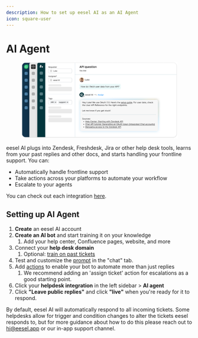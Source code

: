 ```yaml
---
description: How to set up eesel AI as an AI Agent
icon: square-user
---
```


# AI Agent

<figure><img src="../.gitbook/assets/AI_Agent_Asset_2 1.png" alt=""><figcaption></figcaption></figure>

eesel AI plugs into Zendesk, Freshdesk, Jira or other help desk tools, learns from your past replies and other docs, and starts handling your frontline support. You can:

* Automatically handle frontline support
* Take actions across your platforms to automate your workflow
* Escalate to your agents&#x20;

You can check out each integration [here](broken-reference).

## Setting up AI Agent

1. **Create** an eesel AI account
2. **Create an AI bot** and start training it on your knowledge
   1. Add your help center, Confluence pages, website, and more
3. Connect your **help desk domain**
   1. Optional: [train on past tickets](../#id-like-more-information-about-past-ticket-training)
4. Test and customize the [prompt](../getting-started/prompt-and-actions.md) in the "chat" tab.
5. Add [actions](../getting-started/prompt-and-actions.md) to enable your bot to automate more than just replies
   1. We recommend adding an 'assign ticket' action for escalations as a good starting point.&#x20;
6. Click your **helpdesk integration** in the left sidebar > **AI agent**
7. Click **"Leave public replies"** and click **"live"** when you're ready for it to respond.



By default, eesel AI will automatically respond to all incoming tickets. Some helpdesks allow for trigger and condition changes to alter the tickets eesel responds to, but for more guidance about how to do this please reach out to hi@eesel.app or our in-app support channel.
